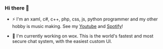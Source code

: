 ### Hi there 👋
- ⚡ I'm an xaml, c#, c++, php, css, js, python programmer and my other hobby is music making. See my [Youtube](https://www.youtube.com/channel/UCWTLhpXBvl0g8bMhg4ZhM4w) and [Spotify](https://open.spotify.com/artist/5i2L3lzGSRZBXlQo2y7Bfo)!

- 🔭 I'm currently working on wox. This is the world's fastest and most secure chat system, with the easiest custom UI. 

<!--
**kapasifulop/kapasifulop** is a ✨ _special_ ✨ repository because its `README.md` (this file) appears on your GitHub profile.

Here are some ideas to get you started:

- 🔭 I’m currently working on ...
- 🌱 I’m currently learning ...
- 👯 I’m looking to collaborate on ...
- 🤔 I’m looking for help with ...
- 💬 Ask me about ...
- 📫 How to reach me: ...
- 😄 Pronouns: ...
- ⚡ Fun fact: ...
-->
